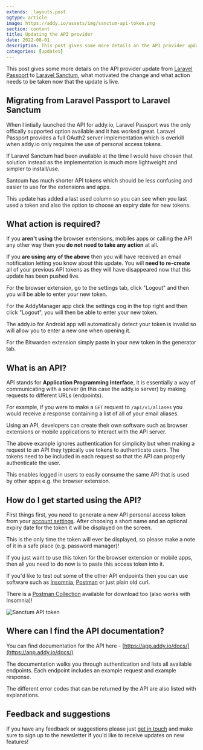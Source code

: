 ```yaml
---
extends: _layouts.post
ogtype: article
image: https://addy.io/assets/img/sanctum-api-token.png
section: content
title: Updating the API provider
date: 2022-08-01
description: This post gives some more details on the API provider update from Laravel Passport to Laravel Sanctum, what motivated the change and what action needs to be taken now that the update is live.
categories: [updates]
---
```


This post gives some more details on the API provider update from [Laravel Passport](https://laravel.com/docs/9.x/passport) to [Laravel Sanctum](https://laravel.com/docs/9.x/sanctum), what motivated the change and what action needs to be taken now that the update is live.

## Migrating from Laravel Passport to Laravel Sanctum

When I intially launched the API for addy.io, Laravel Passport was the only offically supported option available and it has worked great. Laravel Passport provides a full OAuth2 server implementation which is overkill when addy.io only requires the use of personal access tokens.

If Laravel Sanctum had been available at the time I would have chosen that solution instead as the implementation is much more lightweight and simpler to install/use.

Santcum has much shorter API tokens which should be less confusing and easier to use for the extensions and apps.

This update has added a last used column so you can see when you last used a token and also the option to choose an expiry date for new tokens.

## What action is required?

If you **aren't using** the browser extensions, mobiles apps or calling the API any other way then you **do not need to take any action** at all.

If you **are using any of the above** then you will have received an email notification letting you know about this update. You will **need to re-create** all of your previous API tokens as they will have disappeared now that this update has been pushed live.

For the browser extension, go to the settings tab, click "Logout" and then you will be able to enter your new token.

For the AddyManager app click the settings cog in the top right and then click "Logout", you will then be able to enter your new token.

The addy.io for Android app will automatically detect your token is invalid so will allow you to enter a new one when opening it.

For the Bitwarden extension simply paste in your new token in the generator tab.

## What is an API?

API stands for **Application Programming Interface**, it is essentially a way of communicating with a server (in this case the addy.io server) by making requests to different URLs (endpoints).

For example, if you were to make a `GET` request to `/api/v1/aliases` you would receive a response containing a list of all of your email aliases.

Using an API, developers can create their own software such as browser extensions or mobile applications to interact with the API server.

The above example ignores authentication for simplicity but when making a request to an API they typically use tokens to authenticate users. The tokens need to be included in each request so that the API can properly authenticate the user.

This enables logged in users to easily consume the same API that is used by other apps e.g. the browser extension.

## How do I get started using the API?

First things first, you need to generate a new API personal access token from your [account settings](https://app.addy.io/settings/api). After choosing a short name and an optional expiry date for the token it will be displayed on the screen.

This is the only time the token will ever be displayed, so please make a note of it in a safe place (e.g. password manager)!

If you just want to use this token for the browser extension or mobile apps, then all you need to do now is to paste this access token into it.

If you'd like to test out some of the other API endpoints then you can use software such as [Insomnia](https://insomnia.rest/), [Postman](https://www.getpostman.com/) or just plain old curl.

There is a [Postman Collection](https://app.addy.io/docs/collection.json) available for download too (also works with Insomnia)!

<div class="flex justify-center">
  <img class="shadow" src="/assets/img/sanctum-api-token.png" alt="Sanctum API token" title="Sanctum API token">
</div>

## Where can I find the API documentation?

You can find documentation for the API here - [https://app.addy.io/docs/](https://app.addy.io/docs/)

The documentation walks you through authentication and lists all available endpoints. Each endpoint includes an example request and example response.

The different error codes that can be returned by the API are also listed with explanations.

## Feedback and suggestions

If you have any feedback or suggestions please just [get in touch](/contact/) and make sure to sign up to the newsletter if you'd like to receive updates on new features!
